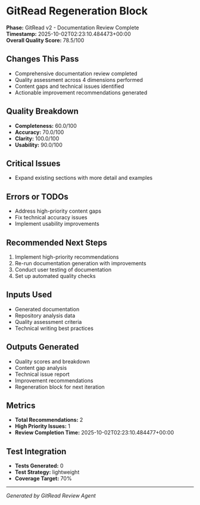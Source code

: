 # GitRead Regeneration Block

**Phase:** GitRead v2 - Documentation Review Complete  
**Timestamp:** 2025-10-02T02:23:10.484473+00:00  
**Overall Quality Score:** 78.5/100

## Changes This Pass

- Comprehensive documentation review completed
- Quality assessment across 4 dimensions performed
- Content gaps and technical issues identified
- Actionable improvement recommendations generated

## Quality Breakdown

- **Completeness:** 60.0/100
- **Accuracy:** 70.0/100
- **Clarity:** 100.0/100
- **Usability:** 90.0/100

## Critical Issues

- Expand existing sections with more detail and examples

## Errors or TODOs

- Address high-priority content gaps
- Fix technical accuracy issues
- Implement usability improvements

## Recommended Next Steps

1. Implement high-priority recommendations
1. Re-run documentation generation with improvements
1. Conduct user testing of documentation
1. Set up automated quality checks

## Inputs Used

- Generated documentation
- Repository analysis data
- Quality assessment criteria
- Technical writing best practices

## Outputs Generated

- Quality scores and breakdown
- Content gap analysis
- Technical issue report
- Improvement recommendations
- Regeneration block for next iteration

## Metrics

- **Total Recommendations:** 2
- **High Priority Issues:** 1
- **Review Completion Time:** 2025-10-02T02:23:10.484477+00:00

## Test Integration

- **Tests Generated:** 0
- **Test Strategy:** lightweight
- **Coverage Target:** 70%

---

*Generated by GitRead Review Agent*
